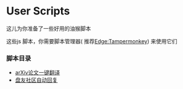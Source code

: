 # User Scripts

这儿为你准备了一些好用的油猴脚本

这些js 脚本，你需要脚本管理器(
推荐[Edge:Tampermonkey](https://microsoftedge.microsoft.com/addons/detail/tampermonkey/iikmkjmpaadaobahmlepeloendndfphd))
来使用它们

### 脚本目录

- [arXiv论文一键翻译](arxiv_org/README.md)
- [盘友社区自动回复](panyoubbs_com/README.md)

